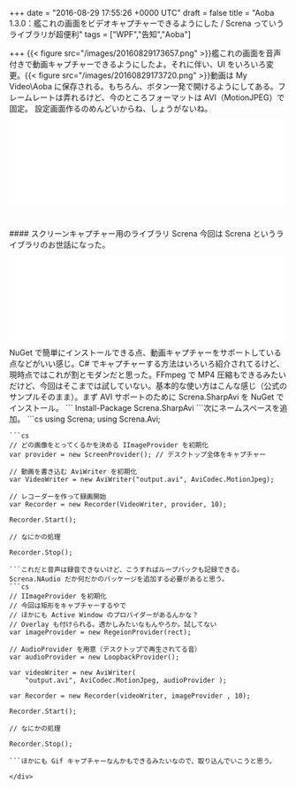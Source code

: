 
+++
date = "2016-08-29 17:55:26 +0000 UTC"
draft = false
title = "Aoba 1.3.0：艦これの画面をビデオキャプチャーできるようにした / Screna っていうライブラリが超便利"
tags = ["WPF","告知","Aoba"]

+++
{{< figure src="/images/20160829173657.png"  >}}艦これの画面を音声付きで動画キャプチャーできるようにしたよ。それに伴い、UI をいろいろ変更。{{< figure src="/images/20160829173720.png"  >}}動画は My Video\Aoba に保存される。もちろん、ボタン一発で開けるようにしてある。フレームレートは弄れるけど、今のところフォーマットは AVI（MotionJPEG）で固定。 設定画面作るのめんどいからね、しょうがないね。<iframe src="//hatenablog-parts.com/embed?url=https%3A%2F%2Fgithub.com%2Fdaruyanagi%2FAoba%2Freleases%2Ftag%2Fv1.3.0" title="daruyanagi/Aoba" class="embed-card embed-webcard" scrolling="no" frameborder="0" style="display: block; width: 100%; height: 155px; max-width: 500px; margin: 10px 0px;"></iframe><br/>


<div class="section">
    #### スクリーンキャプチャー用のライブラリ Screna
    今回は Screna というライブラリのお世話になった。<iframe src="//hatenablog-parts.com/embed?url=https%3A%2F%2Fgithub.com%2FMathewSachin%2FScrena" title="MathewSachin/Screna" class="embed-card embed-webcard" scrolling="no" frameborder="0" style="display: block; width: 100%; height: 155px; max-width: 500px; margin: 10px 0px;"></iframe>NuGet で簡単にインストールできる点、動画キャプチャーをサポートしている点などがいい感じ。C# でキャプチャーする方法はいろいろ紹介されてるけど、現時点ではこれが割とモダンだと思った。FFmpeg で MP4 圧縮もできるみたいだけど、今回はそこまでは試していない。基本的な使い方はこんな感じ（公式のサンプルそのまま）。まず AVI サポートのために Screna.SharpAvi を NuGet でインストール。
```
Install-Package Screna.SharpAvi
```次にネームスペースを追加。
```cs
using Screna;
using Screna.Avi;

```あとはコードをゴリゴリ書いていくだけ。
```cs
// どの画像をとってくるかを決める IImageProvider を初期化
var provider = new ScreenProvider(); // デスクトップ全体をキャプチャー

// 動画を書き込む AviWriter を初期化
var VideoWriter = new AviWriter("output.avi", AviCodec.MotionJpeg);

// レコーダーを作って録画開始
var Recorder = new Recorder(VideoWriter, provider, 10);

Recorder.Start();

// なにかの処理

Recorder.Stop();

```これだと音声は録音できないけど、こうすればループバックも記録できる。Screna.NAudio だか何だかのパッケージを追加する必要があると思う。 
```cs
// IImageProvider を初期化
// 今回は矩形をキャプチャーするやで
// ほかにも Active Window のプロバイダーがあるんかな？
// Overlay も付けられる。透かしみたいなもんやろか。試してない
var imageProvider = new RegeionProvider(rect); 

// AudioProvider を用意（デスクトップで再生されてる音）
var audioProvider = new LoopbackProvider();

var videoWriter = new AviWriter(
    "output.avi", AviCodec.MotionJpeg, audioProvider );

var Recorder = new Recorder(videoWriter, imageProvider , 10);

Recorder.Start();

// なにかの処理

Recorder.Stop();

```ほかにも Gif キャプチャーなんかもできるみたいなので、取り込んでいこうと思う。

</div>

